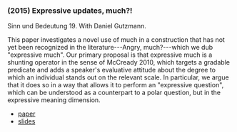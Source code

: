 ### (2015) Expressive updates, much?! ###

Sinn und Bedeutung 19. With Daniel Gutzmann.

This paper investigates a novel use of much in a construction that has not yet been recognized in the literature---Angry, much?---which we dub "expressive much". Our primary proposal is that expressive much is a shunting operator in the sense of McCready 2010, which targets a gradable predicate and adds a speaker's evaluative attitude about the degree to which an individual stands out on the relevant scale. In particular, we argue that it does so in a way that allows it to perform an "expressive question", which can be understood as a counterpart to a polar question, but in the expressive meaning dimension.

+ [paper](/resources/papers/much.pdf)
+ [slides](/resources/papers/much_slides.pdf)
